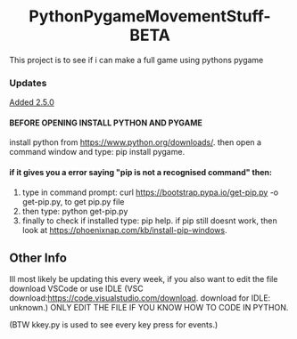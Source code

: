 <p align="center>
  <img src="./images/pythonlogo.png" alt="python logo">
</p>
<h1 align="center">PythonPygameMovementStuff-BETA</h1>
This project is to see if i can make a full game using pythons pygame

### Updates
[Added 2.5.0](./updatelog.md)
#### BEFORE OPENING INSTALL PYTHON AND PYGAME
install python from https://www.python.org/downloads/.
then open a command window and type: pip install pygame.
#### if it gives you a error saying "pip is not a recognised command" then:
  1. type in command prompt: curl https://bootstrap.pypa.io/get-pip.py -o get-pip.py, to get pip.py file
  2. then type: python get-pip.py
  3. finally to check if installed type: pip help.
if pip still doesnt work, then look at https://phoenixnap.com/kb/install-pip-windows.

## Other Info
Ill most likely be updating this every week, if you also want to edit the file download VSCode or use IDLE (VSC download:https://code.visualstudio.com/download. download for IDLE: unknown.) ONLY EDIT THE FILE IF YOU KNOW HOW TO CODE IN PYTHON.

(BTW kkey.py is used to see every key press for events.)
